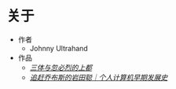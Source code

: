 # 关于

- 作者
  - Johnny Ultrahand
- 作品
  - _[三体与忽必烈的上都](https://chinaq.github.io/xanadu/)_
  - _[追赶乔布斯的岩田聪｜个人计算机早期发展史](https://chinaq.github.io/halnote/)_
